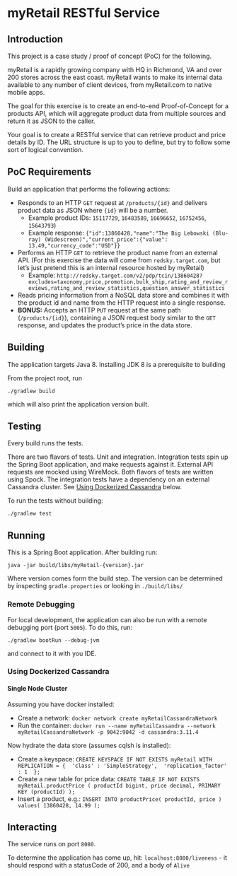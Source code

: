 # myRetail RESTful Service

## Introduction

This project is a case study / proof of concept (PoC) for the following.

myRetail is a rapidly growing company with HQ in Richmond, VA and over 200 stores across the east coast. myRetail wants to make its internal data available to any number of client devices, from myRetail.com to native mobile apps. 

The goal for this exercise is to create an end-to-end Proof-of-Concept for a products API, which will aggregate product data from multiple sources and return it as JSON to the caller. 

Your goal is to create a RESTful service that can retrieve product and price details by ID. The URL structure is up to you to define, but try to follow some sort of logical convention.

## PoC Requirements
Build an application that performs the following actions: 
- Responds to an HTTP `GET` request at `/products/{id}` and delivers product data as JSON where `{id}` will be a number. 
    - Example product IDs: `15117729`, `16483589`, `16696652`, `16752456`, `15643793`) 
    - Example response: `{"id":13860428,"name":"The Big Lebowski (Blu-ray) (Widescreen)","current_price":{"value": 13.49,"currency_code":"USD"}}`
- Performs an HTTP `GET` to retrieve the product name from an external API. (For this exercise the data will come from `redsky.target.com`, but let’s just pretend this is an internal resource hosted by myRetail)  
    - Example: `http://redsky.target.com/v2/pdp/tcin/13860428?excludes=taxonomy,price,promotion,bulk_ship,rating_and_review_reviews,rating_and_review_statistics,question_answer_statistics`
- Reads pricing information from a NoSQL data store and combines it with the product id and name from the HTTP request into a single response.  
- **BONUS:** Accepts an HTTP `PUT` request at the same path (`/products/{id}`), containing a JSON request body similar to the `GET` response, and updates the product’s price in the data store.  

## Building

The application targets Java 8. Installing JDK 8 is a prerequisite to building

From the project root, run

`./gradlew build` 

which will also print the application version built.

## Testing

Every build runs the tests. 

There are two flavors of tests. Unit and integration. Integration tests spin up the Spring Boot application, and make requests against it. External API requests are mocked using WireMock. Both flavors of tests are written using Spock. The integration tests have a dependency on an external Cassandra cluster. See [Using Dockerized Cassandra](#using-dockerized-cassandra)  below. 

To run the tests without building: 

`./gradlew test`


## Running

This is a Spring Boot application. After building run:

`java -jar build/libs/myRetail-{version}.jar`

Where version comes form the build step. The version can be determined by inspecting `gradle.properties` or looking in `./build/libs/`

### Remote Debugging

For local development, the application can also be run with a remote debugging port (port `5005`). To do this, run:

`./gradlew bootRun --debug-jvm`

and connect to it with you IDE.

### Using Dockerized Cassandra

#### Single Node Cluster

Assuming you have docker installed:
- Create a network: `docker network create myRetailCassandraNetwork`
- Run the container: `docker run --name myRetailCassandra --network myRetailCassandraNetwork -p 9042:9042 -d cassandra:3.11.4`

Now hydrate the data store (assumes cqlsh is installed): 
- Create a keyspace: 
`CREATE KEYSPACE IF NOT EXISTS myRetail WITH REPLICATION = { 
    'class' : 'SimpleStrategy', 
    'replication_factor' : 1 
};`
- Create a new table for price data: 
`CREATE TABLE IF NOT EXISTS myRetail.productPrice (
    productId bigint,
    price decimal,
    PRIMARY KEY (productId)
);`
- Insert a product, e.g.: 
`INSERT INTO productPrice( productId, price ) values( 13860428, 14.99 );`
                                      

## Interacting

The service runs on port `8080`. 

To determine the application has come up, hit: `localhost:8080/liveness` - it should respond with a statusCode of 200, and a body of `Alive`